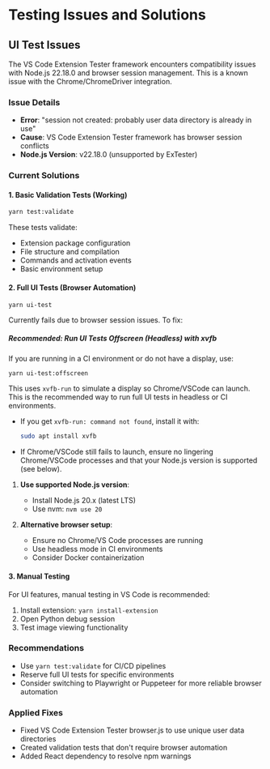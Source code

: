 # Testing Issues and Solutions

## UI Test Issues

The VS Code Extension Tester framework encounters compatibility issues with Node.js 22.18.0 and browser session management. This is a known issue with the Chrome/ChromeDriver integration.

### Issue Details
- **Error**: "session not created: probably user data directory is already in use"
- **Cause**: VS Code Extension Tester framework has browser session conflicts
- **Node.js Version**: v22.18.0 (unsupported by ExTester)

### Current Solutions

#### 1. Basic Validation Tests (Working)
```bash
yarn test:validate
```
These tests validate:
- Extension package configuration
- File structure and compilation
- Commands and activation events
- Basic environment setup

#### 2. Full UI Tests (Browser Automation)
```
yarn ui-test
```
Currently fails due to browser session issues. To fix:

##### **Recommended: Run UI Tests Offscreen (Headless) with xvfb**
If you are running in a CI environment or do not have a display, use:
```
yarn ui-test:offscreen
```
This uses `xvfb-run` to simulate a display so Chrome/VSCode can launch. This is the recommended way to run full UI tests in headless or CI environments.

- If you get `xvfb-run: command not found`, install it with:
  ```bash
  sudo apt install xvfb
  ```
- If Chrome/VSCode still fails to launch, ensure no lingering Chrome/VSCode processes and that your Node.js version is supported (see below).

1. **Use supported Node.js version**: 
   - Install Node.js 20.x (latest LTS)
   - Use nvm: `nvm use 20`

2. **Alternative browser setup**:
   - Ensure no Chrome/VS Code processes are running
   - Use headless mode in CI environments
   - Consider Docker containerization


#### 3. Manual Testing
For UI features, manual testing in VS Code is recommended:
1. Install extension: `yarn install-extension`
2. Open Python debug session
3. Test image viewing functionality

### Recommendations

- Use `yarn test:validate` for CI/CD pipelines
- Reserve full UI tests for specific environments
- Consider switching to Playwright or Puppeteer for more reliable browser automation

### Applied Fixes

- Fixed VS Code Extension Tester browser.js to use unique user data directories
- Created validation tests that don't require browser automation
- Added React dependency to resolve npm warnings
